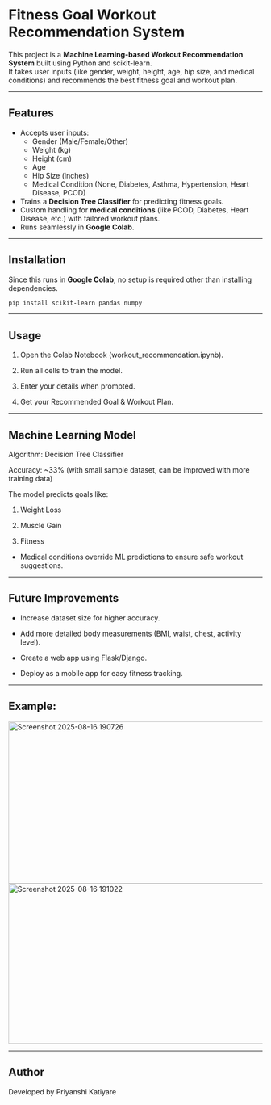 #  Fitness Goal Workout Recommendation System  

This project is a **Machine Learning-based Workout Recommendation System** built using Python and scikit-learn.  
It takes user inputs (like gender, weight, height, age, hip size, and medical conditions) and recommends the best fitness goal and workout plan.  

---

##  Features  
- Accepts user inputs:  
  - Gender (Male/Female/Other)  
  - Weight (kg)  
  - Height (cm)  
  - Age  
  - Hip Size (inches)  
  - Medical Condition (None, Diabetes, Asthma, Hypertension, Heart Disease, PCOD)  
- Trains a **Decision Tree Classifier** for predicting fitness goals.  
- Custom handling for **medical conditions** (like PCOD, Diabetes, Heart Disease, etc.) with tailored workout plans.  
- Runs seamlessly in **Google Colab**.  

---

##  Installation  

Since this runs in **Google Colab**, no setup is required other than installing dependencies.  

```bash
pip install scikit-learn pandas numpy

```
---
## Usage

1. Open the Colab Notebook (workout_recommendation.ipynb).

2. Run all cells to train the model.

3. Enter your details when prompted.

4. Get your Recommended Goal & Workout Plan.

---
## Machine Learning Model

Algorithm: Decision Tree Classifier

Accuracy: ~33% (with small sample dataset, can be improved with more training data)

The model predicts goals like:

1. Weight Loss

2. Muscle Gain

3. Fitness
   
- Medical conditions override ML predictions to ensure safe workout suggestions.
---

## Future Improvements

- Increase dataset size for higher accuracy.

- Add more detailed body measurements (BMI, waist, chest, activity level).

- Create a web app using Flask/Django.

- Deploy as a mobile app for easy fitness tracking.

---
## Example: 
<img width="1819" height="321" alt="Screenshot 2025-08-16 190726" src="https://github.com/user-attachments/assets/73759755-b258-4da0-9092-be4407b00913" />

<img width="1799" height="317" alt="Screenshot 2025-08-16 191022" src="https://github.com/user-attachments/assets/c1febf4f-db42-4d50-b4a9-e1ca519985f7" />

---
## Author

Developed by Priyanshi Katiyare

